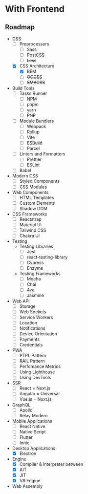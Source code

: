 # With Frontend

## Roadmap

- CSS 
	- [ ] Preprocessors
		- [ ] Sass
		- [ ] PostCSS
		- [ ] ~~Less~~
	- [X] CSS Architecture
		- [X] BEM
		- [ ] ~~OOCSS~~
		- [ ] ~~SMACSS~~
- Build Tools
	- [ ] Tasks Runner
		- [ ] NPM
		- [ ] pnpm
		- [ ] yarn
		- [ ] PNP
	- [ ] Module Bundlers
		- [ ] Webpack
		- [ ] Rollup
		- [ ] Vite
		- [ ] ESBuild
		- [ ] Parcel
	- [ ] Linters and Formatters
		- [ ] Prettier
		- [ ] ESLint
	- [ ] Babel
- Modern CSS
	- [ ] Styled Components
	- [ ] CSS Modules
- Web Components
	- [ ] HTML Templates
	- [ ] Custom Elements
	- [ ] Shadow DOM
- CSS Frameworks
	- [ ] Reactstrap
	- [ ] Material UI
	- [ ] Taliwind CSS
	- [ ] Chakra UI
- Testing
	- Testing Libraries
		- [ ] Jest
		- [ ] react-testing-library
		- [ ] Cypress
		- [ ] Enzyme
	- Testing Frameworks
		- [ ] Mocha
		- [ ] Chai
		- [ ] Ava
		- [ ] Jasmine
- Web API
	- [ ] Storage
	- [ ] Web Sockets
	- [ ] Service Workers
	- [ ] Location
	- [ ] Notifications
	- [ ] Device Orientation
	- [ ] Payments
	- [ ] Credentials
- PWA
	- [ ] PTPL Pattern
	- [ ] RAIL Pattern
	- [ ] Perfomance Metrics
	- [ ] Using Lighthouse
	- [ ] Using DevTools
- SSR
	- [ ] React = Next.js
	- [ ] Angular = Universal
	- [ ] Vue.js = Nuxt.js
- GraphQL
	- [ ] Apollo
	- [ ] Relay Modern
- Mobile Applications
	- [ ] React Native
	- [ ] Native Script
	- [ ] Flutter
	- [ ] Ionic
- Desktop Applications
	- [X] Electron
- Engine
	- [X] Compiler & Interpreter between
	- [X] AIT
	- [X] JIT
	- [X] V8 Engine
- Web Assembly
